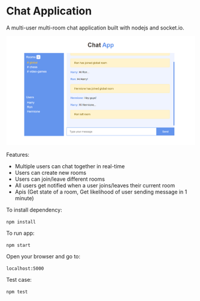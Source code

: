 # Chat Application

A multi-user multi-room chat application built with nodejs and socket.io.

<img src="chat-app.png" />

Features:
 - Multiple users can chat together in real-time
 - Users can create new rooms
 - Users can join/leave different rooms
 - All users get notified when a user joins/leaves their current room 
 - Apis (Get state of a room, Get likelihood of user sending message in 1 minute)

To install dependency:

`npm install`

To run app:

`npm start`

Open your browser and go to:

`localhost:5000`

Test case:

`npm test`
